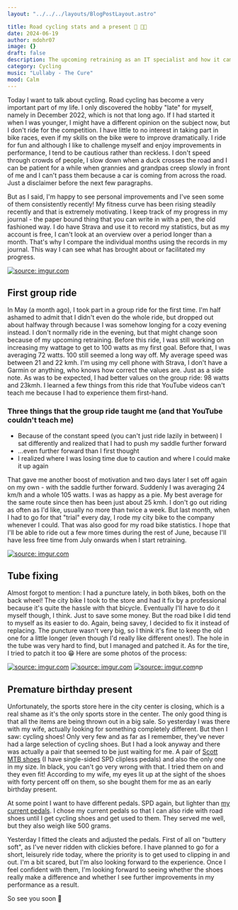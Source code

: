 ```yaml
---
layout: "../../../layouts/BlogPostLayout.astro"

title: Road cycling stats and a present 🎁 🚴💨
date: 2024-06-19
author: mdohr07
image: {}
draft: false
description: The upcoming retraining as an IT specialist and how it came about
category: Cycling
music: "Lullaby - The Cure"
mood: Calm
---
```


Today I want to talk about cycling. Road cycling has become a very important part of my life. I only discovered the hobby "late" for myself, namely in December 2022, which is not that long ago. If I had started it when I was younger, I might have a different opinion on the subject now, but I don't ride for the competition. I have little to no interest in taking part in bike races, even if my skills on the bike were to improve dramatically. I ride for fun and although I like to challenge myself and enjoy improvements in performance, I tend to be cautious rather than reckless. I don't speed through crowds of people, I slow down when a duck crosses the road and I can be patient for a while when grannies and grandpas creep slowly in front of me and I can't pass them because a car is coming from across the road. Just a disclaimer before the next few paragraphs.

But as I said, I'm happy to see personal improvements and I've seen some of them consistently recently! My fitness curve has been rising steadily recently and that is extremely motivating. I keep track of my progress in my journal - the paper bound thing that you can write in with a pen, the old fashioned way. I do have Strava and use it to record my statistics, but as my account is free, I can't look at an overview over a period longer than a month. That's why I compare the individual months using the records in my journal. This way I can see what has brought about or facilitated my progress.

<a href="https://imgur.com/Gev6ZTW"><img src="https://i.imgur.com/Gev6ZTW.jpg" title="source: imgur.com" /></a>

## First group ride
In May (a month ago), I took part in a group ride for the first time. I'm half ashamed to admit that I didn't even do the whole ride, but dropped out about halfway through because I was somehow longing for a cozy evening instead. I don't normally ride in the evening, but that might change soon because of my upcoming retraining.
Before this ride, I was still working on increasing my wattage to get to 100 watts as my first goal. Before that, I was averaging 72 watts. 100 still seemed a long way off. My average speed was between 21 and 22 kmh. I'm using my cell phone with Strava, I don't have a Garmin or anything, who knows how correct the values are. Just as a side note.
As was to be expected, I had better values on the group ride: 98 watts and 23kmh. I learned a few things from this ride that YouTube videos can't teach me because I had to experience them first-hand. 

### Three things that the group ride taught me (and that YouTube couldn't teach me)
- Because of the constant speed (you can't just ride lazily in between) I sat differently and realized that I had to push my saddle further forward
- ...even further forward than I first thought
- I realized where I was losing time due to caution and where I could make it up again

That gave me another boost of motivation and two days later I set off again on my own - with the saddle further forward. Suddenly I was averaging 24 km/h and a whole 105 watts. I was as happy as a pie. My best average for the same route since then has been just about 25 kmh. I don't go out riding as often as I'd like, usually no more than twice a week. But last month, when I had to go for that "trial" every day, I rode my city bike to the company whenever I could. That was also good for my road bike statistics. I hope that I'll be able to ride out a few more times during the rest of June, because I'll have less free time from July onwards when I start retraining.

<a href="https://imgur.com/luekpJ1"><img src="https://i.imgur.com/luekpJ1.jpg" title="source: imgur.com" /></a>

## Tube fixing
Almost forgot to mention: I had a puncture lately, in both bikes, both on the back wheel! The city bike I took to the store and had it fix by a professional because it's quite the hassle with that bicycle. Eventually I'll have to do it myself though, I think. Just to save some money. But the road bike I did tend to myself as its easier to do. Again, being savey, I decided to fix it instead of replacing. The puncture wasn't very big, so I think it's fine to keep the old one for a little longer (even though I'd really like different ones!). The hole in the tube was very hard to find, but I managed and patched it. As for the tire, I tried to patch it too 😁 Here are some photos of the process:

<a href="https://imgur.com/GarseUE"><img src="https://i.imgur.com/GarseUE.jpg" title="source: imgur.com" /></a>
<a href="https://imgur.com/7QWrz53"><img src="https://i.imgur.com/7QWrz53.jpg" title="source: imgur.com" /></a>
<a href="https://imgur.com/BgUmkfX"><img src="https://i.imgur.com/BgUmkfX.jpg" title="source: imgur.com" /></a>np

## Premature birthday present
Unfortunately, the sports store here in the city center is closing, which is a real shame as it's the only sports store in the center. The only good thing is that all the items are being thrown out in a big sale. So yesterday I was there with my wife, actually looking for something completely different. But then I saw: cycling shoes! Only very few and as far as I remember, they've never had a large selection of cycling shoes. But I had a look anyway and there was actually a pair that seemed to be just waiting for me. A pair of <a href="https://www.bike24.de/p1354960.html" target="_blank">Scott MTB shoes</a> (I have single-sided SPD clipless pedals) and also the only one in my size. In black, you can't go very wrong with that. I tried them on and they even fit! According to my wife, my eyes lit up at the sight of the shoes with forty percent off on them, so she bought them for me as an early birthday present.

At some point I want to have different pedals. SPD again, but lighter than <a href="https://www.bike24.de/p1967.html" target="_blank">my current pedals</a>. I chose my current pedals so that I can also ride with road shoes until I get cycling shoes and get used to them. They served me well, but they also weigh like 500 grams.

Yesterday I fitted the cleats and adjusted the pedals. First of all on "buttery soft", as I've never ridden with clickies before. I have planned to go for a short, leisurely ride today, where the priority is to get used to clipping in and out. I'm a bit scared, but I'm also looking forward to the experience. Once I feel confident with them, I'm looking forward to seeing whether the shoes really make a difference and whether I see further improvements in my performance as a result.

So see you soon 🫡